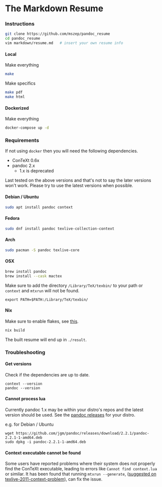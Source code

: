 The Markdown Resume
===================

### Instructions

```bash
git clone https://github.com/mszep/pandoc_resume
cd pandoc_resume
vim markdown/resume.md   # insert your own resume info
```

#### Local

Make everything

```bash
make
```

Make specifics

```bash
make pdf
make html
```

#### Dockerized

Make everything

```bash
docker-compose up -d
```

### Requirements

If not using `docker` then you will need the following dependencies.

* ConTeXt 0.6x
* pandoc 2.x
    * 1.x is deprecated

Last tested on the above versions and that's not to say the later versions won't work. Please try to use the latest versions when possible.

#### Debian / Ubuntu

```bash
sudo apt install pandoc context
```

#### Fedora
```bash
sudo dnf install pandoc texlive-collection-context
```

#### Arch
```bash
sudo pacman -S pandoc texlive-core
```

#### OSX
```bash
brew install pandoc
brew install --cask mactex
```

Make sure to add the directory `/Library/TeX/texbin/` to your path or `context` and `mtxrun` will not be found.

```
export PATH=$PATH:/Library/TeX/texbin/
```

#### Nix

Make sure to enable flakes, see [this](https://nixos.wiki/wiki/Flakes).

```bash
nix build
```

The built resume will end up in `./result`.

### Troubleshooting

#### Get versions

Check if the dependencies are up to date.

```
context --version
pandoc --version
```

#### Cannot process lua
Currently pandoc 1.x may be within your distro's repos and the latest version should be used. See the
[pandoc releases](https://github.com/jgm/pandoc/releases) for your distro.

e.g. for Debian / Ubuntu
```
wget https://github.com/jgm/pandoc/releases/download/2.2.1/pandoc-2.2.1-1-amd64.deb
sudo dpkg -i pandoc-2.2.1-1-amd64.deb
```

#### Context executable cannot be found
Some users have reported problems where their system does not properly find the ConTeXt
executable, leading to errors like `Cannot find context.lua` or similar. It has been found
that running `mtxrun --generate`, ([suggested on texlive-2011-context-problem](
https://tex.stackexchange.com/questions/53892/texlive-2011-context-problem)), can fix the
issue.

<!-- 

cd "/Users/pedrojma/Documents/GitHub/pandoc_CV/"

pandoc -s markdown/resume.md -V geometry:margin=1in -V colorlinks=true -V linkcolor=blue --variable papersize=letter --output output/resume.pdf 
 

--

pandoc -s markdown/resume_en_250909.md -V geometry:margin=1in -V colorlinks=true -V linkcolor=blue --variable papersize=letter --output output/resume_en_250909.pdf 

pandoc -s markdown/coverletter_250909.md -V geometry:margin=2.5cm -V colorlinks=true -V linkcolor=blue --variable papersize=letter --output output/coverletter_250909.pdf 

pandoc -s markdown/resume_en.md -V geometry:margin=1in -V colorlinks=true -V linkcolor=blue --variable papersize=letter --output output/resume_en.pdf 


pandoc -s markdown/resume_es.md -V geometry:margin=1in -V colorlinks=true -V linkcolor=blue --variable papersize=letter --output output/resume_es.pdf 

pandoc -s markdown/resume_es_250627.md -V geometry:margin=1in -V colorlinks=true -V linkcolor=blue --variable papersize=letter --output output/resume_es_250627.pdf 

pandoc -s markdown/coverletterIDB2025.md -V geometry:margin=1in -V colorlinks=true -V linkcolor=blue --variable papersize=letter --output output/coverletterIDB2025.pdf 

pandoc -s markdown/coverletterIDB_250627.md -V geometry:margin=1in -V colorlinks=true -V linkcolor=blue --variable papersize=letter --output output/coverletterIDB_250627.pdf 

 -->
